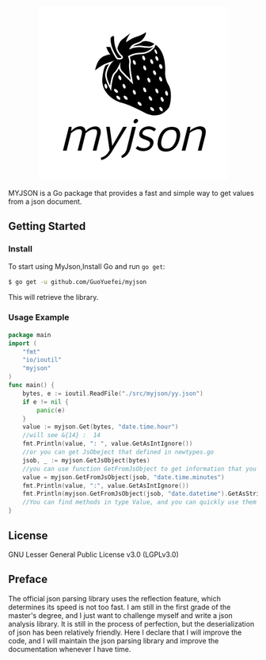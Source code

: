 <p align="center">
    <img 
         src="logo.png"
         width="382" height="351" border="0" alt="MYJSON"/>
    <br/>
</p>





MYJSON is a Go package that provides a fast and simple way to get values from a json document.

## Getting Started

### Install

To start using MyJson,Install Go and run <code>go get</code>:

```bash
$ go get -u github.com/GuoYuefei/myjson
```

This will retrieve the library.

### Usage Example

```go
package main
import (
	"fmt"
	"io/ioutil"
	"myjson"
)
func main() {
	bytes, e := ioutil.ReadFile("./src/myjson/yy.json")
	if e != nil {
		panic(e)
	}
	value := myjson.Get(bytes, "date.time.hour")
	//will see &{14} :  14
	fmt.Println(value, ": ", value.GetAsIntIgnore())
	//or you can get JsObeject that defined in newtypes.go
	jsob, _ := myjson.GetJsObject(bytes)
	//you can use function GetFromJsObject to get information that you want to get
	value = myjson.GetFromJsObject(jsob, "date.time.minutes")
	fmt.Println(value, ":", value.GetAsIntIgnore())
	fmt.Println(myjson.GetFromJsObject(jsob, "date.datetime").GetAsStringIgnore())
	//You can find methods in type Value, and you can quickly use them in name.
}
```



## License

GNU Lesser General Public License v3.0 	(LGPLv3.0)

## Preface

The official json parsing library uses the reflection feature, which determines its speed is not too fast. I am still in the first grade of the master's degree, and I just want to challenge myself and write a json analysis library. It is still in the process of perfection, but the deserialization of json has been relatively friendly. Here I declare that I will improve the code, and I will maintain the json parsing library and improve the documentation whenever I have time.

